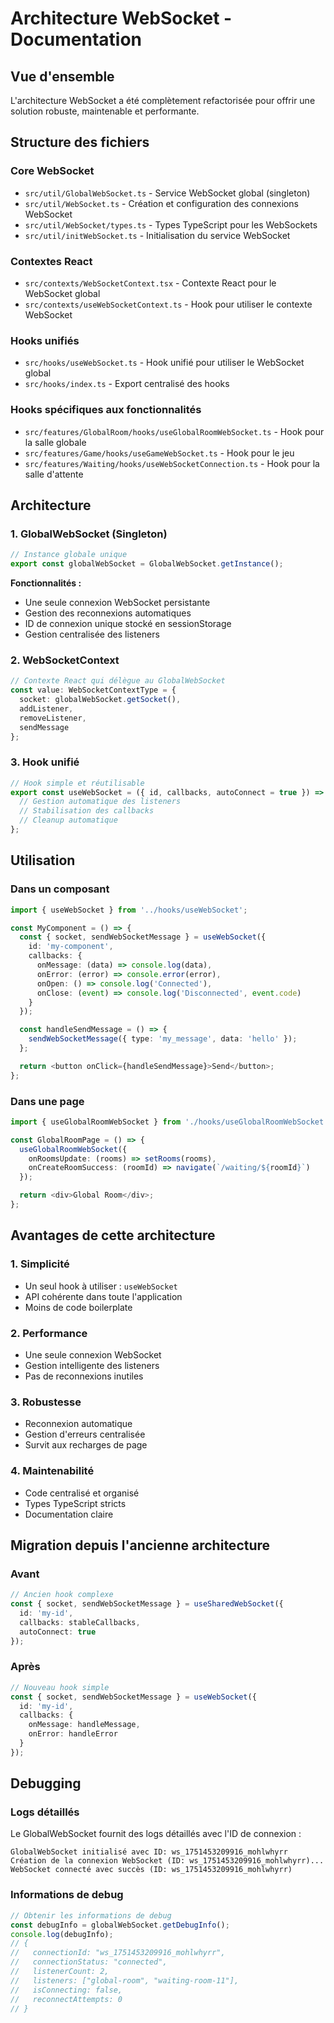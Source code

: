 # Architecture WebSocket - Documentation

## Vue d'ensemble

L'architecture WebSocket a été complètement refactorisée pour offrir une solution robuste, maintenable et performante.

## Structure des fichiers

### Core WebSocket
- `src/util/GlobalWebSocket.ts` - Service WebSocket global (singleton)
- `src/util/WebSocket.ts` - Création et configuration des connexions WebSocket
- `src/util/WebSocket/types.ts` - Types TypeScript pour les WebSockets
- `src/util/initWebSocket.ts` - Initialisation du service WebSocket

### Contextes React
- `src/contexts/WebSocketContext.tsx` - Contexte React pour le WebSocket global
- `src/contexts/useWebSocketContext.ts` - Hook pour utiliser le contexte WebSocket

### Hooks unifiés
- `src/hooks/useWebSocket.ts` - Hook unifié pour utiliser le WebSocket global
- `src/hooks/index.ts` - Export centralisé des hooks

### Hooks spécifiques aux fonctionnalités
- `src/features/GlobalRoom/hooks/useGlobalRoomWebSocket.ts` - Hook pour la salle globale
- `src/features/Game/hooks/useGameWebSocket.ts` - Hook pour le jeu
- `src/features/Waiting/hooks/useWebSocketConnection.ts` - Hook pour la salle d'attente

## Architecture

### 1. GlobalWebSocket (Singleton)
```typescript
// Instance globale unique
export const globalWebSocket = GlobalWebSocket.getInstance();
```

**Fonctionnalités :**
- Une seule connexion WebSocket persistante
- Gestion des reconnexions automatiques
- ID de connexion unique stocké en sessionStorage
- Gestion centralisée des listeners

### 2. WebSocketContext
```typescript
// Contexte React qui délègue au GlobalWebSocket
const value: WebSocketContextType = {
  socket: globalWebSocket.getSocket(),
  addListener,
  removeListener,
  sendMessage
};
```

### 3. Hook unifié
```typescript
// Hook simple et réutilisable
export const useWebSocket = ({ id, callbacks, autoConnect = true }) => {
  // Gestion automatique des listeners
  // Stabilisation des callbacks
  // Cleanup automatique
};
```

## Utilisation

### Dans un composant
```typescript
import { useWebSocket } from '../hooks/useWebSocket';

const MyComponent = () => {
  const { socket, sendWebSocketMessage } = useWebSocket({
    id: 'my-component',
    callbacks: {
      onMessage: (data) => console.log(data),
      onError: (error) => console.error(error),
      onOpen: () => console.log('Connected'),
      onClose: (event) => console.log('Disconnected', event.code)
    }
  });

  const handleSendMessage = () => {
    sendWebSocketMessage({ type: 'my_message', data: 'hello' });
  };

  return <button onClick={handleSendMessage}>Send</button>;
};
```

### Dans une page
```typescript
import { useGlobalRoomWebSocket } from './hooks/useGlobalRoomWebSocket';

const GlobalRoomPage = () => {
  useGlobalRoomWebSocket({
    onRoomsUpdate: (rooms) => setRooms(rooms),
    onCreateRoomSuccess: (roomId) => navigate(`/waiting/${roomId}`)
  });

  return <div>Global Room</div>;
};
```

## Avantages de cette architecture

### 1. Simplicité
- Un seul hook à utiliser : `useWebSocket`
- API cohérente dans toute l'application
- Moins de code boilerplate

### 2. Performance
- Une seule connexion WebSocket
- Gestion intelligente des listeners
- Pas de reconnexions inutiles

### 3. Robustesse
- Reconnexion automatique
- Gestion d'erreurs centralisée
- Survit aux recharges de page

### 4. Maintenabilité
- Code centralisé et organisé
- Types TypeScript stricts
- Documentation claire

## Migration depuis l'ancienne architecture

### Avant
```typescript
// Ancien hook complexe
const { socket, sendWebSocketMessage } = useSharedWebSocket({
  id: 'my-id',
  callbacks: stableCallbacks,
  autoConnect: true
});
```

### Après
```typescript
// Nouveau hook simple
const { socket, sendWebSocketMessage } = useWebSocket({
  id: 'my-id',
  callbacks: {
    onMessage: handleMessage,
    onError: handleError
  }
});
```

## Debugging

### Logs détaillés
Le GlobalWebSocket fournit des logs détaillés avec l'ID de connexion :
```
GlobalWebSocket initialisé avec ID: ws_1751453209916_mohlwhyrr
Création de la connexion WebSocket (ID: ws_1751453209916_mohlwhyrr)...
WebSocket connecté avec succès (ID: ws_1751453209916_mohlwhyrr)
```

### Informations de debug
```typescript
// Obtenir les informations de debug
const debugInfo = globalWebSocket.getDebugInfo();
console.log(debugInfo);
// {
//   connectionId: "ws_1751453209916_mohlwhyrr",
//   connectionStatus: "connected",
//   listenerCount: 2,
//   listeners: ["global-room", "waiting-room-11"],
//   isConnecting: false,
//   reconnectAttempts: 0
// }
``` 